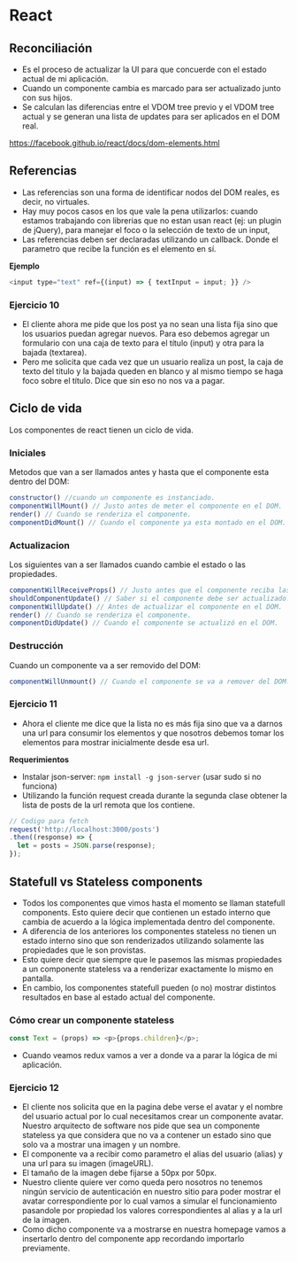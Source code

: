 # React

## Reconciliación
- Es el proceso de actualizar la UI para que concuerde con el estado actual de mi aplicación.
- Cuando un componente cambia es marcado para ser actualizado junto con sus hijos. 
- Se calculan las diferencias entre el VDOM tree previo y el VDOM tree actual y se generan una lista de updates para ser aplicados en el DOM real.

https://facebook.github.io/react/docs/dom-elements.html

## Referencias
- Las referencias son una forma de identificar nodos del DOM reales, es decir, no virtuales.
- Hay muy pocos casos en los que vale la pena utilizarlos: cuando estamos trabajando con librerias que no estan usan react (ej: un plugin de jQuery), para manejar el foco o la selección de texto de un input, 
- Las referencias deben ser declaradas utilizando un callback. Donde el parametro que recibe la función es el elemento en sí.

**Ejemplo**
```javascript
<input type="text" ref={(input) => { textInput = input; }} />
```


### Ejercicio 10
- El cliente ahora me pide que los post ya no sean una lista fija sino que los usuarios puedan agregar nuevos. Para eso debemos agregar un formulario con una caja de texto para el título (input) y otra para la bajada (textarea).
- Pero me solicita que cada vez que un usuario realiza un post, la caja de texto del titulo y la bajada queden en blanco y al mismo tiempo se haga foco sobre el título. Dice que sin eso no nos va a pagar.

## Ciclo de vida
Los componentes de react tienen un ciclo de vida. 

### Iniciales
Metodos que van a ser llamados antes y hasta que el componente esta dentro del DOM:

```javascript
constructor() //cuando un componente es instanciado.
componentWillMount() // Justo antes de meter el componente en el DOM.
render() // Cuando se renderiza el componente.
componentDidMount() // Cuando el componente ya esta montado en el DOM.
```

### Actualizacion
Los siguientes van a ser llamados cuando cambie el estado o las propiedades.

```javascript
componentWillReceiveProps() // Justo antes que el componente reciba las props.
shouldComponentUpdate() // Saber si el componente debe ser actualizado.
componentWillUpdate() // Antes de actualizar el componente en el DOM.
render() // Cuando se renderiza el componente.
componentDidUpdate() // Cuando el componente se actualizó en el DOM.
```

### Destrucción
Cuando un componente va a ser removido del DOM:

```javascript
componentWillUnmount() // Cuando el componente se va a remover del DOM.
```

### Ejercicio 11
- Ahora el cliente me dice que la lista no es más fija sino que va a darnos una url para consumir los elementos y que nosotros debemos tomar los elementos para mostrar inicialmente desde esa url.

**Requerimientos**
- Instalar json-server: `npm install -g json-server` (usar sudo si no funciona)
- Utilizando la función request creada durante la segunda clase obtener la lista de posts de la url remota que los contiene.

```javascript
// Codigo para fetch
request('http://localhost:3000/posts')
.then((response) => {
  let = posts = JSON.parse(response);
});
```

## Statefull vs Stateless components
- Todos los componentes que vimos hasta el momento se llaman statefull components. Esto quiere decir que contienen un estado interno que cambia de acuerdo a la lógica implementada dentro del componente.
- A diferencia de los anteriores los componentes stateless no tienen un estado interno sino que son renderizados utilizando solamente las propiedades que le son provistas.
- Esto quiere decir que siempre que le pasemos las mismas propiedades a un componente stateless va a renderizar exactamente lo mismo en pantalla.
- En cambio, los componentes statefull pueden (o no) mostrar distintos resultados en base al estado actual del componente.

### Cómo crear un componente stateless

```javascript
const Text = (props) => <p>{props.children}</p>;
```

- Cuando veamos redux vamos a ver a donde va a parar la lógica de mi aplicación.

### Ejercicio 12
- El cliente nos solicita que en la pagina debe verse el avatar y el nombre del usuario actual por lo cual necesitamos crear un componente avatar. Nuestro arquitecto de software nos pide que sea un componente stateless ya que considera que no va a contener un estado sino que solo va a mostrar una imagen y un nombre.
- El componente va a recibir como parametro el alias del usuario (alias) y una url para su imagen (imageURL).
- El tamaño de la imagen debe fijarse a 50px por 50px.
- Nuestro cliente quiere ver como queda pero nosotros no tenemos ningún servicio de autenticación en nuestro sitio para poder mostrar el avatar correspondiente por lo cual vamos a simular el funcionamiento pasandole por propiedad los valores correspondientes al alias y a la url de la imagen. 
- Como dicho componente va a mostrarse en nuestra homepage vamos a insertarlo dentro del componente app recordando importarlo previamente.